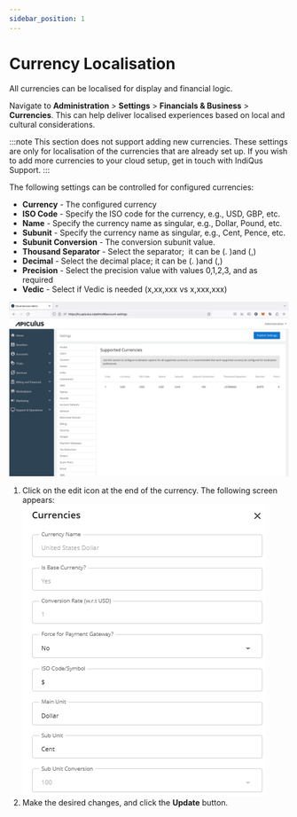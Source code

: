 ```yaml
---
sidebar_position: 1
---
```

# Currency Localisation

All currencies can be localised for display and financial logic.

Navigate to **Administration** > **Settings** > **Financials & Business** > **Currencies**. This can help deliver localised experiences based on local and cultural considerations.

:::note
This section does not support adding new currencies. These settings are only for localisation of the currencies that are already set up. If you wish to add more currencies to your cloud setup, get in touch with IndiQus Support.
:::

The following settings can be controlled for configured currencies:

- **Currency** - The configured currency
- **ISO Code** - Specify the ISO code for the currency, e.g., USD, GBP, etc.
- **Name** - Specify the currency name as singular, e.g., Dollar, Pound, etc.
- **Subunit** - Specify the currency name as singular, e.g., Cent, Pence, etc.
- **Subunit Conversion** - The conversion subunit value.
- **Thousand Separator** - Select the separator;  it can be (. )and (,)
- **Decimal** - Select the decimal place; it can be (. )and (,)
- **Precision** - Select the precision value with values 0,1,2,3, and as required
- **Vedic** - Select if Vedic is needed (x,xx,xxx vs x,xxx,xxx)

![Currency Localisation](img/CurrencyLocalisation.png)

1. Click on the edit icon at the end of the currency. The following screen appears:
   ![Currency Localisation](img/CurrencyLocalisation1.png)
2. Make the desired changes, and click the **Update** button.